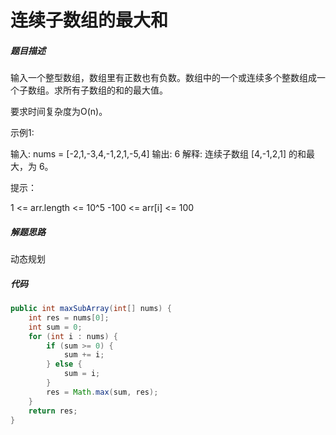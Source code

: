  连续子数组的最大和
====


##### 题目描述   
输入一个整型数组，数组里有正数也有负数。数组中的一个或连续多个整数组成一个子数组。求所有子数组的和的最大值。

要求时间复杂度为O(n)。

示例1:

输入: nums = [-2,1,-3,4,-1,2,1,-5,4]
输出: 6
解释: 连续子数组 [4,-1,2,1] 的和最大，为 6。

提示：

1 <= arr.length <= 10^5
-100 <= arr[i] <= 100

##### 解题思路
动态规划

##### 代码
```java
public int maxSubArray(int[] nums) {
    int res = nums[0];
    int sum = 0;
    for (int i : nums) {
        if (sum >= 0) {
            sum += i;
        } else {
            sum = i;
        }
        res = Math.max(sum, res);
    }
    return res;
}
```
